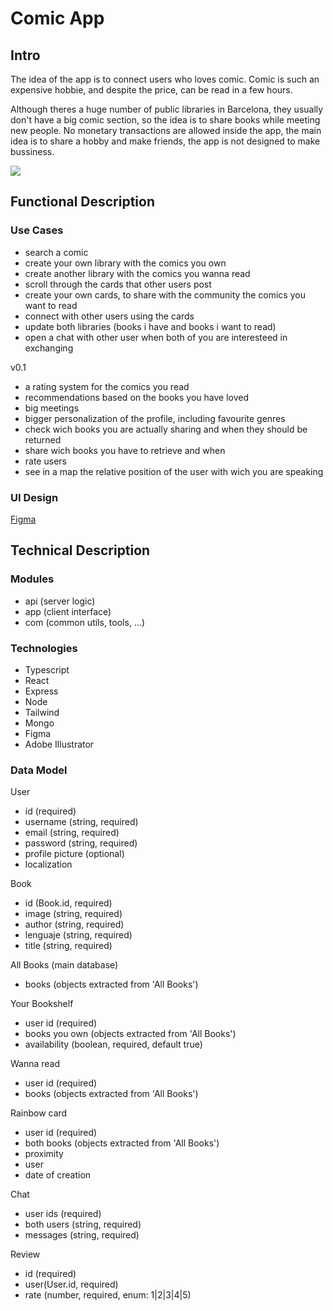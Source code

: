 # Comic App

## Intro

The idea of the app is to connect users who loves comic. Comic is such an expensive hobbie, and despite the price, can be read in a few hours. 

Although theres a huge number of public libraries in Barcelona, they usually don't have a big comic section, so the idea is to share books while meeting new people. No monetary transactions are allowed inside the app, the main idea is to share a hobby and make friends, the app is not designed to make bussiness.

![](https://media.giphy.com/media/v1.Y2lkPTc5MGI3NjExbHV6ZTFvYWhkb2loZjhidXZ4ejRzeWR2em5weWlsYmk3OW4xNWNuaCZlcD12MV9naWZzX3NlYXJjaCZjdD1n/5SMSlLBkJk2eA/giphy.gif)

## Functional Description

### Use Cases

- search a comic
- create your own library with the comics you own
- create another library with the comics you wanna read
- scroll through the cards that other users post
- create your own cards, to share with the community the comics you want to read
- connect with other users using the cards
- update both libraries (books i have and books i want to read)
- open a chat with other user when both of you are interesteed in exchanging

v0.1

- a rating system for the comics you read
- recommendations based on the books you have loved
- big meetings 
- bigger personalization of the profile, including favourite genres
- check wich books you are actually sharing and when they should be returned
- share wich books you have to retrieve and when
- rate users
- see in a map the relative position of the user with wich you are speaking

### UI Design

[Figma]()

## Technical Description

### Modules

- api (server logic)
- app (client interface)
- com (common utils, tools, ...)

### Technologies 

- Typescript
- React
- Express
- Node
- Tailwind
- Mongo
- Figma
- Adobe Illustrator

### Data Model

User
- id (required)
- username (string, required)
- email (string, required)
- password (string, required)
- profile picture (optional)
- localization

Book
- id (Book.id, required)
- image (string, required)
- author (string, required)
- lenguaje (string, required)
- title (string, required)

All Books (main database)
- books (objects extracted from 'All Books')

Your Bookshelf
- user id (required)
- books you own (objects extracted from 'All Books')
- availability (boolean, required, default true)

Wanna read
- user id (required)
- books (objects extracted from 'All Books')

Rainbow card 
- user id (required)
- both books (objects extracted from 'All Books')
- proximity
- user
- date of creation

Chat
- user ids (required)
- both users (string, required)
- messages (string, required)

Review
- id (required)
- user(User.id, required)
- rate (number, required, enum: 1|2|3|4|5)
